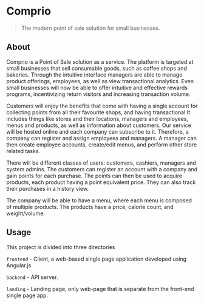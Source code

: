# Comprio
> The modern point of sale solution for small businesses.

## About

Comprio is a Point of Sale solution as a service. The platform is targeted at small businesses that sell consumable goods, such as coffee shops and bakeries.  Through the intuitive interface managers are able to manage product offerings, employees, as well as view transactional analytics. Even small businesses will now be able to offer intuitive and effective rewards programs, incentivizing return visitors and increasing transaction volume. 

Customers will enjoy the benefits that come with having a single account for collecting points from all their favourite shops, and having transactional It includes things like stores and their locations, managers and employees, menus and products, as well as information about customers. Our service will be hosted online and each company can subscribe to it. Therefore, a company can register and assign employees and managers. A manager can then create employee accounts, create/edit menus, and perform other store related tasks.

There will be different classes of users: customers, cashiers, managers and system admins. The customers can register an account with a company and gain points for each purchase. The points can then be used to acquire products, each product having a point equivalent price. They can also track their purchases in a history view.

The company will be able to have a menu, where each menu is composed of multiple products. The products have a price, calorie count, and weight/volume.


## Usage

This project is divided into three directories

`frontend` - Client, a web-based single page application developed using Angular.js

`backend` - API server.

`landing` - Landing page, only web-page that is separate from the front-end single page app.
